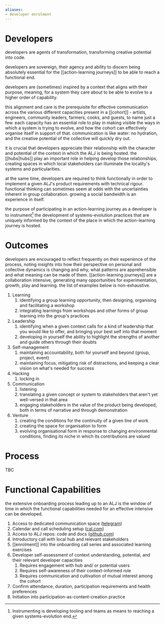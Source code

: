 ```yaml
---
aliases:
- developer enrolment
---
```


# Developers

developers are agents of transformation, transforming creative potential into code. 

developers are sovereign, their agency and ability to discern being absolutely essential for the [[action-learning journeys]] to be able to reach a functional end. 

developers are (sometimes) inspired by a context that aligns with their purpose, meaning, for a system they care about to be able to evolve to a higher order of capability. 

this alignment and care is the prerequisite for effective communication across the various different capacities present in a [[cohort]] - artists, engineers, community leaders, farmers, cooks, and guests, to name just a few. each capacity has an essential role to play in making visible the ways in which a system is trying to evolve, and how the cohort can effectively organise itself in support of that. communication is like water: no hydration, and the creative potential of the collective will quickly dry out.

it is crucial that developers appreciate their relationship with the character and potential of the context in which the ALJ is being hosted. the [[hubs|hubs]] play an important role in helping develop those relationships, creating spaces in which local stakeholders can illuminate the locality's systems and particularities. 

at the same time, developers are required to think functionally in order to implement a given ALJ's product requirements with technical rigour. functional thinking can sometimes seem at odds with the uncertainties inherent in group collaboration. growing a social bandwidth is an experience in itself. 

the purpose of participating in an action-learning journey as a developer is to instrument[^1] the development of systems-evolution practices that are uniquely informed by the context of the place in which the action-learning journey is hosted. 
# Outcomes
developers are encouraged to reflect frequently on their experience of the process, noting insights into how their perspective on personal and collective dynamics is changing and why, what patterns are apprehensible and what meaning can be made of them. [[action-learning journeys]] are a collaboration intensive, generating many opportunities for experimentation, growth, play and learning. the list of examples below is non-exhaustive.

1. Learning 
	1. identifying a group learning opportunity, then designing, organising and facilitating a workshop
	2. integrating learnings from workshops and other forms of group learning into the group's practices
2. Leadership
	1. identifying when a given context calls for a kind of leadership that you would like to offer, and bringing your best self into that moment
	2. developing in yourself the ability to highlight the strengths of another and guide others through their doubts
3. Self-management
	1. maintaining accountability, both for yourself and beyond (group, project, event)
	2. maintaining focus, mitigating risk of distractions, and keeping a clear vision on what's needed for success
4. Hacking
	1. locking in
5. Communication
	1. listening
	2. translating a given concept or system to stakeholders that aren't yet well-versed in that area
	3. engaging stakeholders in the value of the product being developed, both in terms of narrative and through demonstration
6. Venture
	1. creating the conditions for the continuity of a given line of work
	2. creating the space for organisation to form
	3. evolving organisational form in response to changing environmental conditions, finding its niche in which its contributions are valued
# Process
TBC
# Functional Capabilities
the extensive onboarding process leading up to an ALJ is the window of time in which the functional capabilities needed for an effective intensive can be developed.

1. Access to dedicated communication space ([telegram](https://telegram.org/tour/groups))
3. Calendar and call scheduling setup ([cal.com](https://cal.com/))
4. Access to ALJ repos: code and docs ([github.com](https://github.com/))
2. Introductory call with local hub and relevant stakeholders
5. [[enrolment]] into the onboarding call series and associated learning exercises
6. Developer self-assessment of context understanding, potential, and their relevant developer capacities 
	1. Requires engagement with hub and/ or potential users 
	2. Requires self-awareness of their context-informed role
	3. Requires communication and cultivation of mutual interest among the cohort
7. Confirm attendance, duration, participation requirements and health preferences
8. Initiation into participation-as-content-creation practice

[^1]: Instrumenting is developing tooling and teams as means to reaching a given systems-evolution end. 